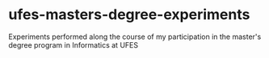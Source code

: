 # ufes-masters-degree-experiments
Experiments performed along the course of my participation in the master's degree program in Informatics at UFES
